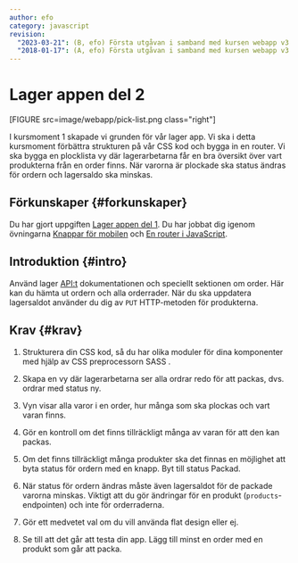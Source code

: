 ```yaml
---
author: efo
category: javascript
revision:
  "2023-03-21": (B, efo) Första utgåvan i samband med kursen webapp v3.
  "2018-01-17": (A, efo) Första utgåvan i samband med kursen webapp v3.
---
```

Lager appen del 2
==================================

[FIGURE src=image/webapp/pick-list.png class="right"]

I kursmoment 1 skapade vi grunden för vår lager app. Vi ska i detta kursmoment förbättra strukturen på vår CSS kod och bygga in en router. Vi ska bygga en plocklista vy där lagerarbetarna får en bra översikt över vart produkterna från en order finns. När varorna är plockade ska status ändras för ordern och lagersaldo ska minskas.



<!--more-->



Förkunskaper {#forkunskaper}
-----------------------

Du har gjort uppgiften [Lager appen del 1](uppgift/lager-appen-del-1). Du har jobbat dig igenom övningarna [Knappar för mobilen](kunskap/knappar-for-mobilen) och [En router i JavaScript](kunskap/en-router-i-javascript).



Introduktion {#intro}
-----------------------

Använd lager [API:t](https://lager.emilfolino.se/v2) dokumentationen och speciellt sektionen om order. Här kan du hämta ut ordern och alla orderrader. När du ska uppdatera lagersaldot använder du dig av `PUT` HTTP-metoden för produkterna.



Krav {#krav}
-----------------------

1. Strukturera din CSS kod, så du har olika moduler för dina komponenter med hjälp av CSS preprocessorn SASS .

2. Skapa en vy där lagerarbetarna ser alla ordrar redo för att packas, dvs. ordrar med status ny.

3. Vyn visar alla varor i en order, hur många som ska plockas och vart varan finns.

4. Gör en kontroll om det finns tillräckligt många av varan för att den kan packas.

5. Om det finns tillräckligt många produkter ska det finnas en möjlighet att byta status för ordern med en knapp. Byt till status Packad.

6. När status för ordern ändras måste även lagersaldot för de packade varorna minskas. Viktigt att du gör ändringar för en produkt (`products`-endpointen) och inte för orderraderna.

7. Gör ett medvetet val om du vill använda flat design eller ej.

8. Se till att det går att testa din app. Lägg till minst en order med en produkt som går att packa.
